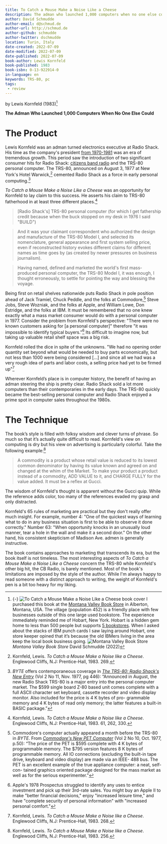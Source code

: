 ```yaml
---
title: To Catch a Mouse Make a Noise Like a Cheese
description: The adman who launched 1,000 computers when no one else could
author: David Schmudde
author-email: d@schmud.de
author-url: http://schmud.de
author-github: schmudde
author-twitter: dschmudde
location: Turin, Italy
date-created: 2022-07-09
date-modified: 2022-07-09
date-published: 2022-07-09
book-author: Lewis Kornfeld
book-published: 1983
book-isbn: 0-13-922914-0
in-language: en
keywords: TRS-80, pc
tags:
 - review
---
```


by Lewis Kornfeld (1983)[^cover]

**The Adman Who Launched 1,000 Computers When No One Else Could**

# The Product

[^cover]: {-} ![*To Catch a Mouse Make a Noise Like a Cheese* book cover](/img/book-covers/to-catch-a-mouse.jpg) I purchased this book at the [Montana Valley Book Store](https://www.montanavalleybookstore.com/) in Alberton, Montana, USA. The village (population 452) is a friendly place with few businesses outside of this one large used bookstore. The experience immediately reminded me of Hobart, New York. Hobart is a hidden gem home to less than 500 people but supports [5 bookstores](https://www.atlasobscura.com/articles/hobart-book-village). When I asked about the stacks of IBM punch cards I saw  laying around Hobart, one store keeper opined that it’s because the old IBMers living in the area keep the local book business going. ![Montana Valley Book Store](/img/2022-08-23-the-consumer-computer/alberton-bookstore.jpg)*Montana Valley Book Store* <i class="fab creative-commons"></i><i class="fab creative-commons-by"></i>
David Schmudde (2022)

Lewis Kornfeld was an adman turned electronics executive at Radio Shack. His time as the company's president [from 1970-1981](https://www.nytimes.com/2013/08/16/business/lewis-kornfeld-made-radio-shack-an-early-player-in-pcs-dies-at-97.html) was an era of tremendous growth. This period saw the introduction of two significant consumer hits for Radio Shack: [citizens band radio](https://en.wikipedia.org/wiki/Citizens_band_radio) and the TRS-80 personal computer. The TRS-80, announced on August 3, 1977 at New York's Hotel Warwick,[^269] cemented Radio Shack as a force in early personal computing.[^trs-80]

[^269]: Kornfeld, Lewis. *To Catch a Mouse Make a Noise like a Cheese*. Englewood Cliffs, N.J: Prentice-Hall, 1983. 269.

[^trs-80]: *BYTE* offers contemporaneous coverage in *[The TRS-80: Radio Shack's New Entry](https://archive.org/details/byte-magazine-1977-11/page/n45/mode/2up)* (Vol 2 No 11, Nov. 1977, pg 446): &ldquo;Announced in August, the new Radio Shack TRS-80 is a major entry into the personal computer market. The $599 single board Z-80 based unit comes complete with a full ASCII character set keyboard, cassette recorder and video display monitor. Also included for the price is 4 K bytes of pro- grammable memory and 4 K bytes of read only memory; the latter features a built-in BASIC package.&rdquo;

*To Catch a Mouse Make a Noise Like a Cheese* was an opportunity for Kornfeld to lay claim to this success. He asserts his claim to TRS-80 fatherhood in at least three different places.[^fatherhood]

[^fatherhood]: Kornfeld, Lewis. *To Catch a Mouse Make a Noise like a Cheese*. Englewood Cliffs, N.J: Prentice-Hall, 1983. 61, 262, 330.

> [Radio Shack's] TRS-80 personal computer (for which I get fathership credit because when the buck stopped on my desk in 1976 I said "BUILD")

> And it was your claimant correspondent who authorized the design and manufacture of the TRS-80 Model I, and selected its nomenclature, general appearance and first system selling price, even if reconstructed history evokes different claims for different names as time goes by (as created by newer pressures on business journalism).

> Having named, defined and marketed the world's first mass-produced personal computer, the TRS-80 Model I, it was enough, I thought erroneously, to settle for pointing the way and blessing the voyage.

Being first on retail shelves nationwide puts Radio Shack in pole position ahead of Jack Tramiel, Chuck Peddle, and the folks at Commodore,[^commodore] Steve Jobs, Steve Wozniak, and the folks at Apple, and William Lowe, Don Estridge, and the folks at IBM. It must be remembered that no one knew exactly what a mass market consumer would do with a personal computer in 1977. Consider the problem from Kornfeld's perspective: "There were no known customers asking for [a personal computer]" therefore "it was impossible to identify typical buyers."[^apple] Its difficult to imagine now, but taking up valuable retail shelf space was a big risk.

[^commodore]: Commodore's computer actually appeared a month before the TRS-80 in *BYTE*. From *[Commodore's New PET Computer](https://archive.org/details/byte-magazine-1977-10/page/n51/mode/2up)* (Vol 2 No 10, Oct. 1977, p.50): &ldquo;The price of the PET is $595 complete with 4 K bytes of programmable memory. The $795 version features 8 K bytes of programmable memory. All IO connections (excluding the built-in tape drive, keyboard and video display) are made via an IEEE- 488 bus. The PET is an excellent example of the true appliance computer: a neat, self-con- tained graphics oriented package designed for the mass market as well as for the serious experimenter.&rdquo;

[^apple]: Apple's 1978 Prospectus struggled to identify any uses to entice investment and pick up their 3rd-rate sales. You might buy an Apple II to make "better financial decisions," enjoy "increased leisure time," and have "complete security of personal information" with "increased personal comfort."

Kornfeld rolled the dice in spite of the unknowns. "We had no opening order quantity set beyond what would be needed to buy parts economically, but not less than 1000 were being considered [...] and since all we had was a very rough idea of parts and labor costs, a selling price had yet to be firmed up"[^268]

[^268]: Kornfeld, Lewis. *To Catch a Mouse Make a Noise like a Cheese*. Englewood Cliffs, N.J: Prentice-Hall, 1983. 268.

Wherever Kornfeld’s place is in computer history, the benefit of having an adman steering the ship is pretty clear. Radio Shack sold a lot more computers than their contemporaries in the early days. The TRS-80 quickly became the best-selling personal computer and Radio Shack enjoyed a prime spot in computer sales throughout the 1980s.

# The Technique

The book’s style is filled with folksy wisdom and clever turns of phrase. So much so that it’s actually quite difficult to read. Kornfeld's view on computing is dry but his view on advertising is particularly colorful. Take the following example:[^256]

[^256]: Kornfeld, Lewis. *To Catch a Mouse Make a Noise like a Cheese*. Englewood Cliffs, N.J: Prentice-Hall, 1983. 256.

> A commodity is a product whose retail value is reduced to its lowest common denominator by having its value known and agreed on and changed at the whim of the Market. To make your product a product instead of a commodity, ADD VALUE to it, and CHARGE FULLY for the value added. It must be a reflex at Gucci.

The wisdom of Kornfeld's thought is apparent without the Gucci quip. While the reference adds color, too many of the references evaded my grasp and only distracted.

Kornfeld's 65 rules of marketing are practical but they don't really offer much insight. For example, number 4: "One of the quickest ways of learning what to do in any business situation is first to be able to observe it done correctly." Number 63: "When opportunity knocks in an unusually loud manner, tear a hole in the wall and make it a second door." On the other hand, his consistent skepticism of Madison Ave. admen is generally instructive.

The book contains approaches to marketing that transcends its era, but the book itself is not timeless. The most interesting aspects of *To Catch a Mouse Make a Noise Like a Cheese* concern the TRS-80 while Kornfeld's other big hit, the CB Radio, is barely mentioned. Most of the book's limitations are imposed by the style of the author. While I'm always happy to read someone with a distinct approach to writing, the weight of Kornfeld's pen is a bit too heavy for my liking.
